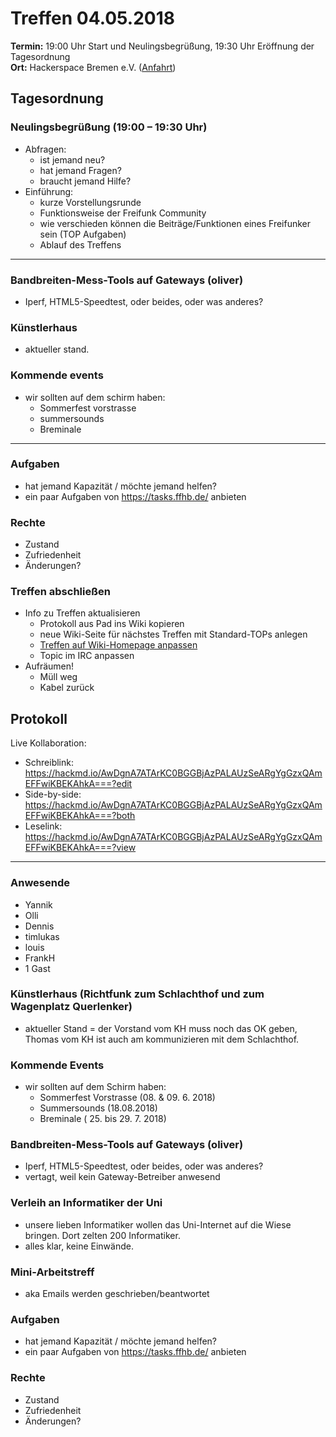 # Treffen 04.05.2018

**Termin:** 19:00 Uhr Start und Neulingsbegrüßung, 19:30 Uhr Eröffnung der Tagesordnung  
**Ort:** Hackerspace Bremen e.V. ([Anfahrt](https://www.hackerspace-bremen.de/anfahrt/))

## Tagesordnung
### Neulingsbegrüßung (19:00 – 19:30 Uhr)
- Abfragen:
    - ist jemand neu?
    - hat jemand Fragen?
    - braucht jemand Hilfe?
- Einführung:
    - kurze Vorstellungsrunde
    - Funktionsweise der Freifunk Community
    - wie verschieden können die Beiträge/Funktionen eines Freifunker sein (TOP Aufgaben)
    - Ablauf des Treffens

---

### Bandbreiten-Mess-Tools auf Gateways (oliver)
- Iperf, HTML5-Speedtest, oder beides, oder was anderes?

### Künstlerhaus
- aktueller stand.

### Kommende events
- wir sollten auf dem schirm haben: 
  * Sommerfest vorstrasse
  * summersounds
  * Breminale

---

### Aufgaben
- hat jemand Kapazität / möchte jemand helfen?
- ein paar Aufgaben von https://tasks.ffhb.de/ anbieten

### Rechte
- Zustand
- Zufriedenheit
- Änderungen?

### Treffen abschließen
- Info zu Treffen aktualisieren
  - Protokoll aus Pad ins Wiki kopieren
  - neue Wiki-Seite für nächstes Treffen mit Standard-TOPs anlegen
  - [Treffen auf Wiki-Homepage anpassen](Home)
  - Topic im IRC anpassen
- Aufräumen!
  - Müll weg
  - Kabel zurück


## Protokoll
Live Kollaboration:
- Schreiblink: https://hackmd.io/AwDgnA7ATArKC0BGGBjAzPALAUzSeARgYgGzxQAmEFFwiKBEKAhkA===?edit
- Side-by-side: https://hackmd.io/AwDgnA7ATArKC0BGGBjAzPALAUzSeARgYgGzxQAmEFFwiKBEKAhkA===?both
- Leselink: https://hackmd.io/AwDgnA7ATArKC0BGGBjAzPALAUzSeARgYgGzxQAmEFFwiKBEKAhkA===?view

---

### Anwesende
- Yannik
- Olli
- Dennis
- timlukas
- louis
- FrankH
- 1 Gast


### Künstlerhaus (Richtfunk zum Schlachthof und zum Wagenplatz Querlenker)
- aktueller Stand = der Vorstand vom KH muss noch das OK geben, Thomas vom KH ist auch am kommunizieren mit dem Schlachthof. 

### Kommende Events
- wir sollten auf dem Schirm haben:
	* Sommerfest Vorstrasse (08. & 09. 6. 2018)
	* Summersounds (18.08.2018)
	* Breminale ( 25. bis 29. 7. 2018)

### Bandbreiten-Mess-Tools auf Gateways (oliver)
- Iperf, HTML5-Speedtest, oder beides, oder was anderes?
- vertagt, weil kein Gateway-Betreiber anwesend

### Verleih an Informatiker der Uni
- unsere lieben Informatiker wollen das Uni-Internet auf die Wiese bringen. Dort zelten 200 Informatiker.
- alles klar, keine Einwände.

### Mini-Arbeitstreff
- aka Emails werden geschrieben/beantwortet

### Aufgaben
- hat jemand Kapazität / möchte jemand helfen?
- ein paar Aufgaben von https://tasks.ffhb.de/ anbieten

### Rechte
- Zustand
- Zufriedenheit
- Änderungen?
